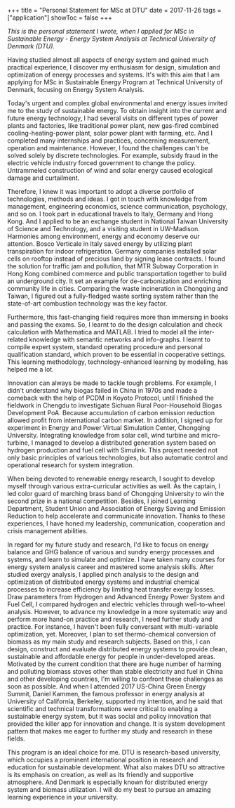 +++
title = "Personal Statement for MSc at DTU"
date = 2017-11-26
tags = ["application"]
showToc = false
+++

_This is the personal statement I wrote, when I applied for MSc in Sustainable
Energy - Energy System Analysis at Technical University of Denmark (DTU)._

<!--more-->

Having studied almost all aspects of energy system and gained much practical
experience, I discover my enthusiasm for design, simulation and optimization of
energy processes and systems. It's with this aim that I am applying for MSc in
Sustainable Energy Program at Technical University of Denmark, focusing on
Energy System Analysis.

Today's urgent and complex global environmental and energy issues invited me to
the study of sustainable energy. To obtain insight into the current and future
energy technology, I had several visits on different types of power plants and
factories, like traditional power plant, new gas-fired combined
cooling-heating-power plant, solar power plant with farming, etc. And I
completed many internships and practices, concerning measurement, operation and
maintenance. However, I found the challenges can't be solved solely by discrete
technologies. For example, subsidy fraud in the electric vehicle industry
forced government to change the policy. Untrammeled construction of wind and
solar energy caused ecological damage and curtailment.

Therefore, I knew it was important to adopt a diverse portfolio of
technologies, methods and ideas. I got in touch with knowledge from management,
engineering economics, science communication, psychology, and so on. I took
part in educational travels to Italy, Germany and Hong Kong. And I applied to
be an exchange student in National Taiwan University of Science and Technology,
and a visiting student in UW-Madison. Harmonies among environment, energy and
economy deserve our attention. Bosco Verticale in Italy saved energy by
utilizing plant transpiration for indoor refrigeration. Germany companies
installed solar cells on rooftop instead of precious land by signing lease
contracts. I found the solution for traffic jam and pollution, that MTR Subway
Corporation in Hong Kong combined commerce and public transportation together
to build an underground city. It set an example for de-carbonization and
enriching community life in cities. Comparing the waste incineration in
Chongqing and Taiwan, I figured out a fully-fledged waste sorting system rather
than the state-of-art combustion technology was the key factor.

Furthermore, this fast-changing field requires more than immersing in books and
passing the exams. So, I learnt to do the design calculation and check
calculation with Mathematica and MATLAB. I tried to model all the inter-related
knowledge with semantic networks and info-graphs. I learnt to compile expert
system, standard operating procedure and personal qualification standard, which
proven to be essential in cooperative settings. This learning methodology,
technology-enhanced learning by modeling, has helped me a lot.

Innovation can always be made to tackle tough problems. For example, I didn't
understand why biogas failed in China in 1970s and made a comeback with the
help of PCDM in Koyoto Protocol, until I finished the fieldwork in Chengdu to
investigate Sichuan Rural Poor-Household Biogas Development PoA. Because
accumulation of carbon emission reduction allowed profit from international
carbon market. In addition, I signed up for experiment in Energy and Power
Virtual Simulation Center, Chongqing University. Integrating knowledge from
solar cell, wind turbine and micro-turbine, I managed to develop a distributed
generation system based on hydrogen production and fuel cell with Simulink.
This project needed not only basic principles of various technologies, but also
automatic control and operational research for system integration.

When being devoted to renewable energy research, I sought to develop myself
through various extra-curricular activities as well. As the captain, I led
color guard of marching brass band of Chongqing University to win the second
prize in a national competition. Besides, I joined Learning Department, Student
Union and Association of Energy Saving and Emission Reduction to help
accelerate and communicate innovation. Thanks to these experiences, I have
honed my leadership, communication, cooperation and crisis management
abilities.

In regard for my future study and research, I'd like to focus on energy balance
and GHG balance of various and sundry energy processes and systems, and learn
to simulate and optimize. I have taken many courses for energy system analysis
career and mastered some analysis skills. After studied exergy analysis, I
applied pinch analysis to the design and optimization of distributed energy
systems and industrial chemical processes to increase efficiency by limiting
heat transfer exergy losses. Draw parameters from Hydrogen and Advanced Energy
Power System and Fuel Cell, I compared hydrogen and electric vehicles through
well-to-wheel analysis. However, to advance my knowledge in a more systematic
way and perform more hand-on practice and research, I need further study and
practice. For instance, I haven't been fully conversant with multi-variable
optimization, yet. Moreover, I plan to set thermo-chemical conversion of
biomass as my main study and research subjects. Based on this, I can design,
construct and evaluate distributed energy systems to provide clean, sustainable
and affordable energy for people in under-developed areas. Motivated by the
current condition that there are huge number of harming and polluting biomass
stoves other than stable electricity and fuel in China and other developing
countries, I'm willing to confront these challenges as soon as possible. And
when I attended 2017 US-China Green Energy Summit, Daniel Kammen, the famous
professor in energy analysis at University of California, Berkeley, supported
my intention, and he said that scientific and technical transformations were
critical to enabling a sustainable energy system, but it was social and policy
innovation that provided the killer app for innovation and change. It is system
development pattern that makes me eager to further my study and research in
these fields.

This program is an ideal choice for me. DTU is research-based university, which
occupies a prominent international position in research and education for
sustainable development. What also makes DTU so attractive is its emphasis on
creation, as well as its friendly and supportive atmosphere. And Denmark is
especially known for distributed energy system and biomass utilization. I will
do my best to pursue an amazing learning experience in your university.

